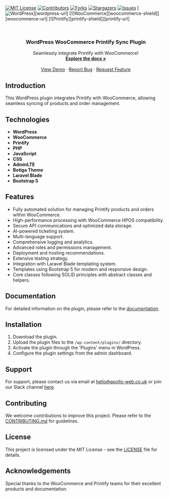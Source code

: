 <a name="readme-top"></a>

[![MIT License][license-shield]][license-url]
[![Contributors][contributors-shield]][contributors-url]
[![Forks][forks-shield]][forks-url]
[![Stargazers][stars-shield]][stars-url]
[![Issues][issues-shield]][issues-url]
[![WordPress][wordpress-shield]][wordpress-url]
[![WooCommerce][woocommerce-shield]][woocommerce-url]
[![Printify][printify-shield]][printify-url]

<br />
<div align="center">
  <h3 align="center">WordPress WooCommerce Printify Sync Plugin</h3>

  <p align="center">
    Seamlessly integrate Printify with WooCommerce!
    <br />
    <a href="https://github.com/ApolloWeb/wp-woocommerce-printify-sync/docs"><strong>Explore the docs »</strong></a>
    <br />
    <br />
    <a href="https://github.com/ApolloWeb/wp-woocommerce-printify-sync">View Demo</a>
    ·
    <a href="https://github.com/ApolloWeb/wp-woocommerce-printify-sync/issues">Report Bug</a>
    ·
    <a href="https://github.com/ApolloWeb/wp-woocommerce-printify-sync/issues">Request Feature</a>
  </p>
</div>

## Introduction
This WordPress plugin integrates Printify with WooCommerce, allowing seamless syncing of products and order management.

## Technologies
- **WordPress**
- **WooCommerce**
- **Printify**
- **PHP**
- **JavaScript**
- **CSS**
- **AdminLTE**
- **Botiga Theme**
- **Laravel Blade**
- **Bootstrap 5**

## Features
- Fully automated solution for managing Printify products and orders within WooCommerce.
- High-performance processing with WooCommerce HPOS compatibility.
- Secure API communications and optimized data storage.
- AI-powered ticketing system.
- Multi-language support.
- Comprehensive logging and analytics.
- Advanced roles and permissions management.
- Deployment and hosting recommendations.
- Extensive testing strategy.
- Integration with Laravel Blade templating system.
- Templates using Bootstrap 5 for modern and responsive design.
- Core classes following SOLID principles with abstract classes and helpers.

## Documentation
For detailed information on the plugin, please refer to the [documentation](docs/DOCUMENTATION.md).

## Installation
1. Download the plugin.
2. Upload the plugin files to the `/wp-content/plugins/` directory.
3. Activate the plugin through the 'Plugins' menu in WordPress.
4. Configure the plugin settings from the admin dashboard.

## Support
For support, please contact us via email at [hello@apollo-web.co.uk](mailto:hello@apollo-web.co.uk) or join our Slack channel [here](https://app.slack.com/client/T08FNMY2UUC/C08FLP5Q8FL).

## Contributing
We welcome contributions to improve this project. Please refer to the [CONTRIBUTING.md](docs/CONTRIBUTING.md) for guidelines.

## License
This project is licensed under the MIT License - see the [LICENSE](LICENSE) file for details.

## Acknowledgements
Special thanks to the WooCommerce and Printify teams for their excellent products and documentation.

<!-- MARKDOWN LINKS & IMAGES -->
[license-shield]: https://img.shields.io/github/license/ApolloWeb/wp-woocommerce-printify-sync.svg?style=for-the-badge
[license-url]: https://github.com/ApolloWeb/wp-woocommerce-printify-sync/blob/main/LICENSE
[contributors-shield]: https://img.shields.io/github/contributors/ApolloWeb/wp-woocommerce-printify-sync.svg?style=for-the-badge
[contributors-url]: https://github.com/ApolloWeb/wp-woocommerce-printify-sync/graphs/contributors
[forks-shield]: https://img.shields.io/github/forks/ApolloWeb/wp-woocommerce-printify-sync.svg?style=for-the-badge
[forks-url]: https://github.com/ApolloWeb/wp-woocommerce-printify-sync/network/members
[stars-shield]: https://img.shields.io/github/stars/ApolloWeb/wp-woocommerce-printify-sync.svg?style=for-the-badge
[stars-url]: https://github.com/ApolloWeb/wp-woocommerce-printify-sync/stargazers
[issues-shield]: https://img.shields.io/github/issues/ApolloWeb/wp-woocommerce-printify-sync.svg?style=for-the-badge
[issues-url]: https://github.com/ApolloWeb/wp-woocommerce-printify-sync/issues
[wordpress-shield]: https://img.shields.io/badge/WordPress-5.6+-blue